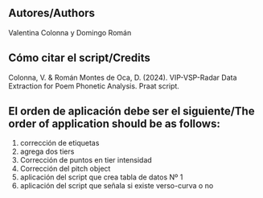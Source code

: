 ## Autores/Authors
Valentina Colonna y Domingo Román

## Cómo citar el script/Credits
Colonna, V. & Román Montes de Oca, D. (2024). VIP-VSP-Radar Data Extraction for Poem Phonetic Analysis. Praat script.

## El orden de aplicación debe ser el siguiente/The order of application should be as follows:

1. corrección de etiquetas
2. agrega dos tiers
3. Corrección de puntos en tier intensidad
4. Corrección del pitch object
5. aplicación del script que crea tabla de datos Nº 1
6. aplicación del script que señala si existe verso-curva o no
